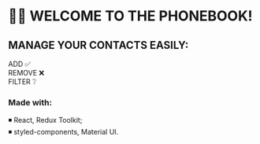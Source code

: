# 👋🏻 WELCOME TO THE PHONEBOOK!

## MANAGE YOUR CONTACTS EASILY:

ADD ✅  
REMOVE ❌  
FILTER ❔

### Made with:

◾ React, Redux Toolkit;  
◾ styled-components, Material UI.
